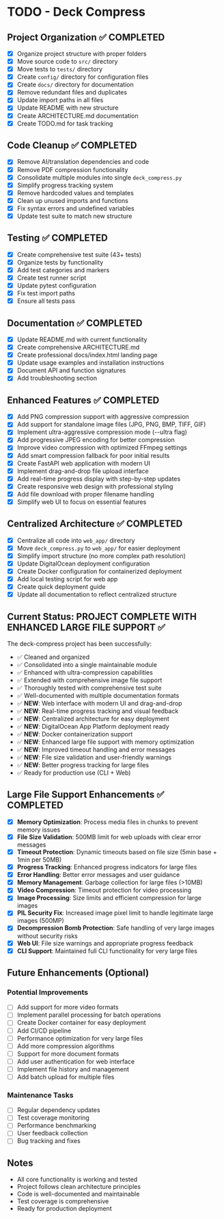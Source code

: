 # TODO - Deck Compress

## Project Organization ✅ COMPLETED

- [x] Organize project structure with proper folders
- [x] Move source code to `src/` directory
- [x] Move tests to `tests/` directory
- [x] Create `config/` directory for configuration files
- [x] Create `docs/` directory for documentation
- [x] Remove redundant files and duplicates
- [x] Update import paths in all files
- [x] Update README with new structure
- [x] Create ARCHITECTURE.md documentation
- [x] Create TODO.md for task tracking

## Code Cleanup ✅ COMPLETED

- [x] Remove AI/translation dependencies and code
- [x] Remove PDF compression functionality
- [x] Consolidate multiple modules into single `deck_compress.py`
- [x] Simplify progress tracking system
- [x] Remove hardcoded values and templates
- [x] Clean up unused imports and functions
- [x] Fix syntax errors and undefined variables
- [x] Update test suite to match new structure

## Testing ✅ COMPLETED

- [x] Create comprehensive test suite (43+ tests)
- [x] Organize tests by functionality
- [x] Add test categories and markers
- [x] Create test runner script
- [x] Update pytest configuration
- [x] Fix test import paths
- [x] Ensure all tests pass

## Documentation ✅ COMPLETED

- [x] Update README.md with current functionality
- [x] Create comprehensive ARCHITECTURE.md
- [x] Create professional docs/index.html landing page
- [x] Update usage examples and installation instructions
- [x] Document API and function signatures
- [x] Add troubleshooting section

## Enhanced Features ✅ COMPLETED

- [x] Add PNG compression support with aggressive compression
- [x] Add support for standalone image files (JPG, PNG, BMP, TIFF, GIF)
- [x] Implement ultra-aggressive compression mode (--ultra flag)
- [x] Add progressive JPEG encoding for better compression
- [x] Improve video compression with optimized FFmpeg settings
- [x] Add smart compression fallback for poor initial results
- [x] Create FastAPI web application with modern UI
- [x] Implement drag-and-drop file upload interface
- [x] Add real-time progress display with step-by-step updates
- [x] Create responsive web design with professional styling
- [x] Add file download with proper filename handling
- [x] Simplify web UI to focus on essential features

## Centralized Architecture ✅ COMPLETED

- [x] Centralize all code into `web_app/` directory
- [x] Move `deck_compress.py` to `web_app/` for easier deployment
- [x] Simplify import structure (no more complex path resolution)
- [x] Update DigitalOcean deployment configuration
- [x] Create Docker configuration for containerized deployment
- [x] Add local testing script for web app
- [x] Create quick deployment guide
- [x] Update all documentation to reflect centralized structure

## Current Status: PROJECT COMPLETE WITH ENHANCED LARGE FILE SUPPORT ✅

The deck-compress project has been successfully:
- ✅ Cleaned and organized
- ✅ Consolidated into a single maintainable module
- ✅ Enhanced with ultra-compression capabilities
- ✅ Extended with comprehensive image file support
- ✅ Thoroughly tested with comprehensive test suite
- ✅ Well-documented with multiple documentation formats
- ✅ **NEW**: Web interface with modern UI and drag-and-drop
- ✅ **NEW**: Real-time progress tracking and visual feedback
- ✅ **NEW**: Centralized architecture for easy deployment
- ✅ **NEW**: DigitalOcean App Platform deployment ready
- ✅ **NEW**: Docker containerization support
- ✅ **NEW**: Enhanced large file support with memory optimization
- ✅ **NEW**: Improved timeout handling and error messages
- ✅ **NEW**: File size validation and user-friendly warnings
- ✅ **NEW**: Better progress tracking for large files
- ✅ Ready for production use (CLI + Web)

## Large File Support Enhancements ✅ COMPLETED

- [x] **Memory Optimization**: Process media files in chunks to prevent memory issues
- [x] **File Size Validation**: 500MB limit for web uploads with clear error messages
- [x] **Timeout Protection**: Dynamic timeouts based on file size (5min base + 1min per 50MB)
- [x] **Progress Tracking**: Enhanced progress indicators for large files
- [x] **Error Handling**: Better error messages and user guidance
- [x] **Memory Management**: Garbage collection for large files (>10MB)
- [x] **Video Compression**: Timeout protection for video processing
- [x] **Image Processing**: Size limits and efficient compression for large images
- [x] **PIL Security Fix**: Increased image pixel limit to handle legitimate large images (500MP)
- [x] **Decompression Bomb Protection**: Safe handling of very large images without security risks
- [x] **Web UI**: File size warnings and appropriate progress feedback
- [x] **CLI Support**: Maintained full CLI functionality for very large files

## Future Enhancements (Optional)

### Potential Improvements
- [ ] Add support for more video formats
- [ ] Implement parallel processing for batch operations
- [ ] Create Docker container for easy deployment
- [ ] Add CI/CD pipeline
- [ ] Performance optimization for very large files
- [ ] Add more compression algorithms
- [ ] Support for more document formats
- [ ] Add user authentication for web interface
- [ ] Implement file history and management
- [ ] Add batch upload for multiple files

### Maintenance Tasks
- [ ] Regular dependency updates
- [ ] Test coverage monitoring
- [ ] Performance benchmarking
- [ ] User feedback collection
- [ ] Bug tracking and fixes

## Notes

- All core functionality is working and tested
- Project follows clean architecture principles
- Code is well-documented and maintainable
- Test coverage is comprehensive
- Ready for production deployment
